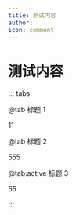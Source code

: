 ```yaml
---
title: 测试内容
author: 
icon: comment
---
```

 
 # 测试内容

 

<father  />

<script setup lang="ts">
import father from "@father";

</script>

::: tabs

@tab 标题 1

<!-- tab 1 内容 -->
11

@tab 标题 2

<!-- tab 2 内容 -->
555

@tab:active 标题 3

<!-- tab 3 将会被默认激活 -->
55

<!-- tab 3 内容 -->

:::


<BiliBili bvid="BV1kt411o7C3" />




 